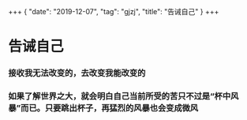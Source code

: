 +++
{
    "date": "2019-12-07",
    "tag": "gjzj",
    "title": "告诫自己"
}
+++
# 告诫自己

### 接收我无法改变的，去改变我能改变的

### 如果了解世界之大，就会明白自己当前所受的苦只不过是“杯中风暴”而已。只要跳出杯子，再猛烈的风暴也会变成微风
